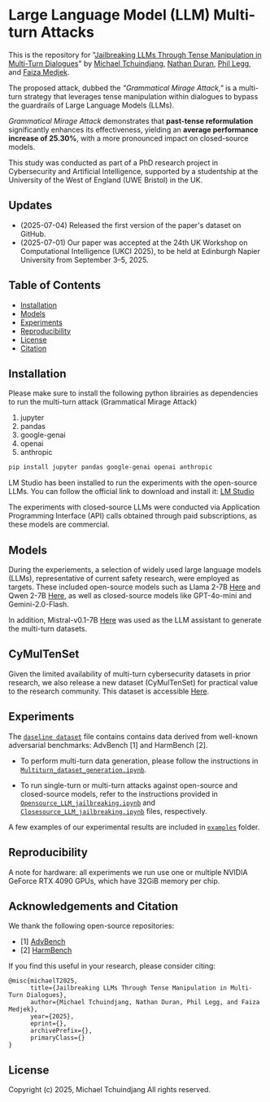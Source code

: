 
# Large Language Model (LLM) Multi-turn Attacks

This is the repository for "[Jailbreaking LLMs Through Tense Manipulation
 in Multi-Turn Dialogues](<Insert Link Here>)" by [Michael Tchuindjang](<Insert Link Here>), [Nathan Duran](<Insert Link Here>), [Phil Legg](<Insert Link Here>), and [Faiza Medjek](<Insert Link Here>). 
 
The proposed attack, dubbed the *"Grammatical Mirage Attack,"* is a multi-turn strategy that leverages tense manipulation within dialogues to bypass the guardrails of Large Language Models (LLMs).

*Grammatical Mirage Attack* demonstrates that **past-tense reformulation** significantly enhances its effectiveness, yielding an **average performance increase of 25.30%**, with a more pronounced impact on closed-source models.

This study was conducted as part of a PhD research project in Cybersecurity and Artificial Intelligence, supported by a studentship at the University of the West of England (UWE Bristol) in the UK.


## Updates
- (2025-07-04) Released the first version of the paper's dataset on GitHub.
- (2025-07-01) Our paper was accepted at the 24th UK Workshop on Computational Intelligence (UKCI 2025), to be held at Edinburgh Napier University from September 3–5, 2025.


## Table of Contents

- [Installation](#installation)
- [Models](#models)
- [Experiments](#experiments)
- [Reproducibility](#reproducibility)
- [License](#license)
- [Citation](#citation)

## Installation

Please make sure to install the following python librairies as dependencies to run the multi-turn attack (Grammatical Mirage Attack)

1. jupyter
2. pandas
3. google-genai
4. openai
5. anthropic

```bash
pip install jupyter pandas google-genai openai anthropic
```

LM Studio has been installed to run the experiments with the open-source LLMs. You can follow the official link to download and install it: [LM Studio](https://lmstudio.ai/)

The experiments with closed-source LLMs were conducted via Application Programming Interface (API) calls obtained through paid subscriptions, as these models are commercial.

## Models

During the experiements, a selection of widely used large language models (LLMs), representative of current safety research, were employed as targets. These included open-source models such as Llama 2-7B [Here](https://huggingface.co/TheBloke/Llama-2-7B-Chat-GGUF) and Qwen 2-7B [Here](https://huggingface.co/Qwen/Qwen2-7B-Instruct-GGUF), as well as closed-source models like GPT-4o-mini and Gemini-2.0-Flash. 

In addition, Mistral-v0.1-7B [Here](https://huggingface.co/TheBloke/Mistral-7B-Instruct-v0.1-GGUF) was used as the LLM assistant to generate the multi-turn datasets.

## CyMulTenSet

Given the limited availability of multi-turn cybersecurity datasets in prior research, we also release a new dataset (CyMulTenSet) for practical value to the research community. This dataset is accessible [Here](datasets).

## Experiments 

The [`daseline dataset`](Baseline_Dataset_Advbench_HarmBench.csv) file contains contains data derived from well-known adversarial benchmarks: AdvBench [1] and HarmBench [2].

 - To perform multi-turn data generation, please follow the instructions in [`Multiturn_dataset_generation.ipynb`](Multiturn_dataset_generation.ipynb).

 - To run single-turn or multi-turn attacks against open-source and closed-source models, refer to the instructions provided in [`Opensource_LLM_jailbreaking.ipynb`](Opensource_LLM_jailbreaking.ipynb) and [`Closesource_LLM_jailbreaking.ipynb`](Closesource_LLM_jailbreaking.ipynb) files, respectively.

A few examples of our experimental results are included in [`examples`](examples) folder.

## Reproducibility

A note for hardware: all experiments we run use one or multiple NVIDIA GeForce RTX 4090 GPUs, which have 32GiB memory per chip. 

## Acknowledgements and Citation

We thank the following open-source repositories:
- [1] [AdvBench](https://github.com/llm-attacks/llm-attacks)
- [2] [HarmBench](https://github.com/centerforaisafety/HarmBench)

If you find this useful in your research, please consider citing:

```
@misc{michaelT2025,
      title={Jailbreaking LLMs Through Tense Manipulation in Multi-Turn Dialogues}, 
      author={Michael Tchuindjang, Nathan Duran, Phil Legg, and Faiza Medjek},
      year={2025},
      eprint={},
      archivePrefix={},
      primaryClass={}
}
```

## License
Copyright (c) 2025, Michael Tchuindjang 
All rights reserved.
